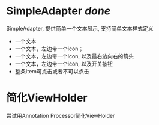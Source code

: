 # SimpleAdapter *done*
SimpleAdapter, 提供简单一个文本展示, 支持简单文本样式定义
- 一个文本
- 一个文本，左边带一个icon；
- 一个文本，左边带一个icon, 以及最右边向右的箭头
- 一个文本，左边带一个icon, 以及开关按钮
- 整条Item可点击或者不可以点击
# 简化ViewHolder
尝试用Annotation Processor简化ViewHolder